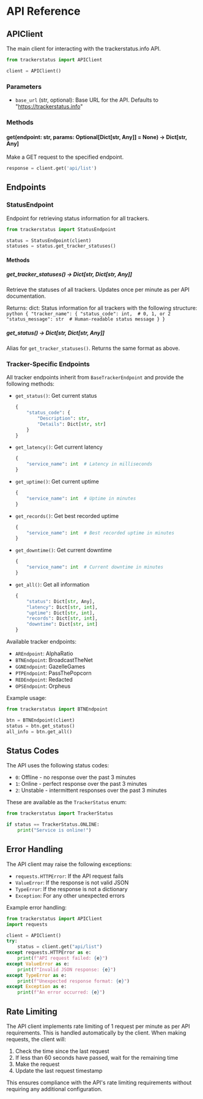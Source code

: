 # API Reference

## APIClient

The main client for interacting with the trackerstatus.info API.

```python
from trackerstatus import APIClient

client = APIClient()
```

### Parameters

- `base_url` (str, optional): Base URL for the API. Defaults to "https://trackerstatus.info"

### Methods

#### get(endpoint: str, params: Optional[Dict[str, Any]] = None) -> Dict[str, Any]

Make a GET request to the specified endpoint.

```python
response = client.get('api/list')
```

## Endpoints

### StatusEndpoint

Endpoint for retrieving status information for all trackers.

```python
from trackerstatus import StatusEndpoint

status = StatusEndpoint(client)
statuses = status.get_tracker_statuses()
```

#### Methods

##### get_tracker_statuses() -> Dict[str, Dict[str, Any]]

Retrieve the statuses of all trackers. Updates once per minute as per API documentation.

Returns:
    dict: Status information for all trackers with the following structure:
    ```python
    {
        "tracker_name": {
            "status_code": int,  # 0, 1, or 2
            "status_message": str  # Human-readable status message
        }
    }
    ```

##### get_status() -> Dict[str, Dict[str, Any]]

Alias for `get_tracker_statuses()`. Returns the same format as above.

### Tracker-Specific Endpoints

All tracker endpoints inherit from `BaseTrackerEndpoint` and provide the following methods:

- `get_status()`: Get current status
  ```python
  {
      "status_code": {
          "Description": str,
          "Details": Dict[str, str]
      }
  }
  ```
- `get_latency()`: Get current latency
  ```python
  {
      "service_name": int  # Latency in milliseconds
  }
  ```
- `get_uptime()`: Get current uptime
  ```python
  {
      "service_name": int  # Uptime in minutes
  }
  ```
- `get_records()`: Get best recorded uptime
  ```python
  {
      "service_name": int  # Best recorded uptime in minutes
  }
  ```
- `get_downtime()`: Get current downtime
  ```python
  {
      "service_name": int  # Current downtime in minutes
  }
  ```
- `get_all()`: Get all information
  ```python
  {
      "status": Dict[str, Any],
      "latency": Dict[str, int],
      "uptime": Dict[str, int],
      "records": Dict[str, int],
      "downtime": Dict[str, int]
  }
  ```

Available tracker endpoints:

- `AREndpoint`: AlphaRatio
- `BTNEndpoint`: BroadcastTheNet
- `GGNEndpoint`: GazelleGames
- `PTPEndpoint`: PassThePopcorn
- `REDEndpoint`: Redacted
- `OPSEndpoint`: Orpheus

Example usage:

```python
from trackerstatus import BTNEndpoint

btn = BTNEndpoint(client)
status = btn.get_status()
all_info = btn.get_all()
```

## Status Codes

The API uses the following status codes:

- `0`: Offline - no response over the past 3 minutes
- `1`: Online - perfect response over the past 3 minutes
- `2`: Unstable - intermittent responses over the past 3 minutes

These are available as the `TrackerStatus` enum:

```python
from trackerstatus import TrackerStatus

if status == TrackerStatus.ONLINE:
    print("Service is online!")
```

## Error Handling

The API client may raise the following exceptions:

- `requests.HTTPError`: If the API request fails
- `ValueError`: If the response is not valid JSON
- `TypeError`: If the response is not a dictionary
- `Exception`: For any other unexpected errors

Example error handling:

```python
from trackerstatus import APIClient
import requests

client = APIClient()
try:
    status = client.get("api/list")
except requests.HTTPError as e:
    print(f"API request failed: {e}")
except ValueError as e:
    print(f"Invalid JSON response: {e}")
except TypeError as e:
    print(f"Unexpected response format: {e}")
except Exception as e:
    print(f"An error occurred: {e}")
```

## Rate Limiting

The API client implements rate limiting of 1 request per minute as per API requirements. This is handled automatically by the client. When making requests, the client will:

1. Check the time since the last request
2. If less than 60 seconds have passed, wait for the remaining time
3. Make the request
4. Update the last request timestamp

This ensures compliance with the API's rate limiting requirements without requiring any additional configuration.
